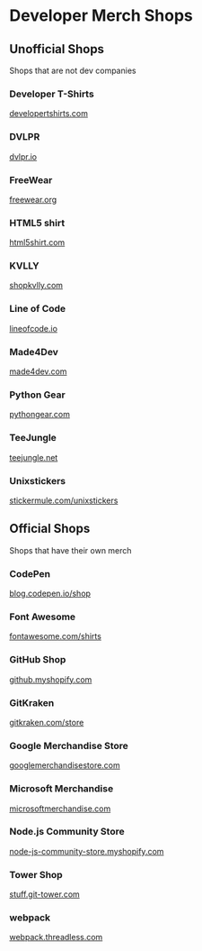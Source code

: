 # Developer Merch Shops

## Unofficial Shops

Shops that are not dev companies



### Developer T-Shirts

[developertshirts.com](https://developertshirts.com/)

### DVLPR

[dvlpr.io](https://www.dvlpr.io/)

### FreeWear

[freewear.org](https://www.freewear.org/)

### HTML5 shirt

[html5shirt.com](https://html5shirt.com/)

### KVLLY

[shopkvlly.com](https://shopkvlly.com/)

### Line of Code

[lineofcode.io](https://lineofcode.io/)

### Made4Dev

[made4dev.com](https://made4dev.com/)

### Python Gear

[pythongear.com](https://www.pythongear.com/)

### TeeJungle

[teejungle.net](https://teejungle.net/)

### Unixstickers

[stickermule.com/unixstickers](https://www.stickermule.com/unixstickers)

## Official Shops

Shops that have their own merch

### CodePen

[blog.codepen.io/shop](http://blog.codepen.io/shop/)

### Font Awesome

[fontawesome.com/shirts](https://fontawesome.com/shirts/)

### GitHub Shop

[github.myshopify.com](https://github.myshopify.com/)

### GitKraken

[gitkraken.com/store](https://www.gitkraken.com/store)

### Google Merchandise Store

[googlemerchandisestore.com](https://googlemerchandisestore.com/)

### Microsoft Merchandise

[microsoftmerchandise.com](https://microsoftmerchandise.com/)

### Node.js Community Store

[node-js-community-store.myshopify.com](https://node-js-community-store.myshopify.com/)

### Tower Shop

[stuff.git-tower.com](https://stuff.git-tower.com/)

### webpack

[webpack.threadless.com](https://webpack.threadless.com/)
